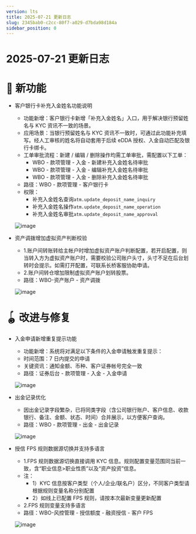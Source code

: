 ```yaml
---
version: lts
title: 2025-07-21 更新日志
slug: 2345bab0-c2cc-80f7-a029-d7bda98d184a
sidebar_position: 0
---
```



# 2025-07-21 更新日志


# 🎉 新功能

- 客户银行卡补充入金姓名功能说明
    - 功能新增：客户银行卡新增「补充入金姓名」入口，用于解决银行预留姓名与 KYC 资讯不一致的场景。
    - 应用场景：当银行预留姓名与 KYC 资讯不一致时，可通过此功能补充填写。经人工审核的姓名将自动套用于后续 eDDA 授权、入金自动匹配及银行卡绑卡。
    - 工单审批流程：新建 / 编辑 / 删除操作均需工单审批，需配置以下工单：
        - WBO - 款项管理 - 入金 - 新建补充入金姓名待审批
        - WBO - 款项管理 - 入金 - 编辑补充入金姓名待审批
        - WBO - 款项管理 - 入金 - 删除补充入金姓名待审批
    - 路径：WBO - 款项管理 - 客户银行卡
    - 权限：
        - 补充入金姓名查询`atm.update_deposit_name_inquiry`
        - 补充入金姓名操作`atm.update_deposit_name_operation`
        - 补充入金姓名审批`atm.update_deposit_name_approval`

    ![image](https://longbridge.larkenterprise.com/space/api/box/stream/download/asynccode/?code=ZjI5OGYwZmIxZjc0M2NmNzIwNjM2MzRlZjZkZWU4YjVfalZwTDFLWGNsUWR2UTRRdnFOME45SnMydVJYeHNJN0FfVG9rZW46Qlg0eGJHb3FCb0x0TUp4NGZtMWNtZlZYbk9lXzE3NTI4MDUxNTk6MTc1MjgwODc1OV9WNA)

- 资产调拨增加虚拟资产判断校验
    - 1.账户间转账转给主帐户时增加虚拟资产账户判断配置，若开启配置，则当转入方为虚拟资产账户时，需要校验公司账户头寸，头寸不足在后台划转时会提示。如需打开配置，可联系长桥客服协助申请。
    - 2.账户间转仓增加限制虚拟资产账户划转股票。
    - 路径：WBO-资产账户 - 资产调拨

    ![image](https://longbridge.larkenterprise.com/space/api/box/stream/download/asynccode/?code=ZDlkOGVkYTllNGI2ZDhlMGRkOGZhZjkwYjBkOGI4ZjBfcjcxVVRPU3d2ZG5qRnoweExoMXdIeExjNlR3ZE9RYk9fVG9rZW46S0taUWJFNkx3b1p1YkV4YWRON2NOMUprbmpoXzE3NTI4MDUxNTk6MTc1MjgwODc1OV9WNA)


# 🪀 改进与修复

- 入金申请新增重复提示功能
    - 功能新增：系统将对满足以下条件的入金申请触发重复提示：
    - 时间范围：7 日内提交的申请
    - 关键资讯：通知金额、币种、客户证券帐号完全一致
    - 路径：证券后台 - 款项管理 - 入金 - 入金申请

    ![image](https://longbridge.larkenterprise.com/space/api/box/stream/download/asynccode/?code=ZTIwNjIxODM1MDlhZTAyODhiNGY0ZGEzN2ZhZjUzNjZfY3N6eDRqRjFkZU9nTkpRaFd2cHM0SzVuam9sYWJlTjVfVG9rZW46TWhVeWJmNnlkb204RUp4djNBUWN5Ym12bm5kXzE3NTI4MDUxNTk6MTc1MjgwODc1OV9WNA)

- 出金记录优化
    - 因出金记录字段繁杂，已将同类字段（含公司银行账户、客户信息、收款银行、备注、金额、状态、时间）合并展示，以方便客户查询。
    - 路径：WBO - 款项管理 - 出金 - 出金记录

    ![image](https://longbridge.larkenterprise.com/space/api/box/stream/download/asynccode/?code=NmYxYmFkMTc5ZmJkOWJmN2NlMjg3NDE1OWY0YzVkNGNfQWY1Y3N4SGpqQ29FbjVEcmNta2N4Mk5zT0ZJS1MxZm9fVG9rZW46SDhmOWJUWDZ3b2ZvY0J4ZUdXamN0UlNvbnhoXzE3NTI4MDUxNTk6MTc1MjgwODc1OV9WNA)

- 授信 FPS 规则数据源切换并支持多语言
    - 1.FPS 规则数据源切换直接调用 KYC 信息。规则配置变量范围同当前一致，含“职业信息>职业性质”以及“资产投资”信息。
    - 注：
        - 1）KYC 信息按客户类型（个人/企业/联名户）区分，不同客户类型请根据规则变量名称分别配置
        - 2）如线上已配置 FPS 规则，请按本次最新变量更新配置
    - 2.FPS 规则变量支持多语言
    - 路径：WBO-风控管理 - 授信额度 - 融资授信 - 客户 FPS

    ![image](https://longbridge.larkenterprise.com/space/api/box/stream/download/asynccode/?code=NjgyMTk1NmFkNjllNjAyMzdiNjJmNGE2MDQ5N2E2YTRfTHEwWnAyQmd4Q0V1NkYzWVlBOXR1c013RVF2ZktQSTNfVG9rZW46WkdoM2JxNk1VbzNTRWF4VzJQbmNjNTlEbnJkXzE3NTI4MDUxNTk6MTc1MjgwODc1OV9WNA)

